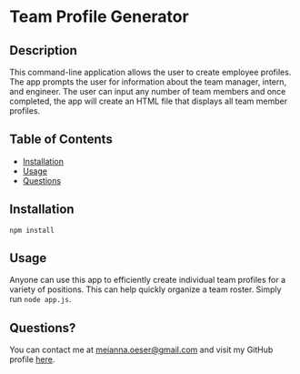 # Team Profile Generator

## Description

This command-line application allows the user to create employee profiles. The app prompts the user for information about the team manager, intern, and engineer. The user can input any number of team members and once completed, the app will create an HTML file that displays all team member profiles.

## Table of Contents

- [Installation](#installation)
- [Usage](#usage)
- [Questions](#questions)

## Installation

```
npm install
```

## Usage

Anyone can use this app to efficiently create individual team profiles for a variety of positions. This can help quickly organize a team roster. Simply run `node app.js`.

<!-- ![](./assets/demo.gif) -->

## Questions?

You can contact me at meianna.oeser@gmail.com and visit my GitHub profile [here](https://github.com/meianna).
